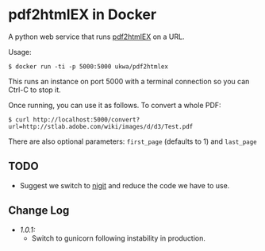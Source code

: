 pdf2htmlEX in Docker
====================

A python web service that runs [pdf2htmlEX][1] on a URL.

Usage:

    $ docker run -ti -p 5000:5000 ukwa/pdf2htmlex

This runs an instance on port 5000 with a terminal connection so you can Ctrl-C to stop it.

Once running, you can use it as follows. To convert a whole PDF:

    $ curl http://localhost:5000/convert?url=http://stlab.adobe.com/wiki/images/d/d3/Test.pdf

There are also optional parameters: ```first_page``` (defaults to 1) and ```last_page```

TODO
----

* Suggest we switch to [nigit][2] and reduce the code we have to use.

[1]: http://coolwanglu.github.io/pdf2htmlEX/
[2]: https://github.com/lukasmartinelli/nigit

Change Log
----------

* *1.0.1:*
    * Switch to gunicorn following instability in production.
